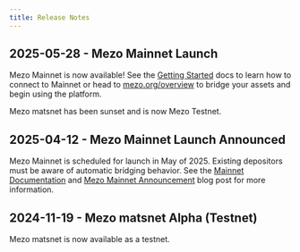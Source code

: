 ```yaml
---
title: Release Notes
---
```


## 2025-05-28 - Mezo Mainnet Launch

Mezo Mainnet is now available! See the [Getting Started](https:/mezo.org/docs/users/getting-started/connect) docs to learn how to connect to Mainnet or head to [mezo.org/overview](https://mezo.org/overview) to bridge your assets and begin using the platform.

Mezo matsnet has been sunset and is now Mezo Testnet.

## 2025-04-12 - Mezo Mainnet Launch Announced

Mezo Mainnet is scheduled for launch in May of 2025. Existing depositors must be aware of automatic bridging behavior. See the [Mainnet Documentation](/docs/users/mainnet) and [Mezo Mainnet Announcement](https://blog.mezo.org/) blog post for more information.

## 2024-11-19 - Mezo matsnet Alpha (Testnet)

Mezo matsnet is now available as a testnet.
